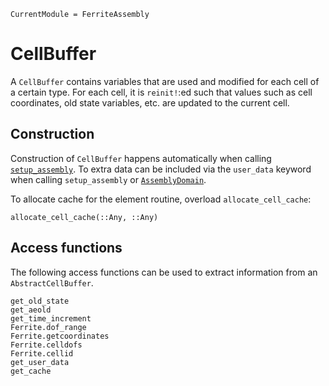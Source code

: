 ```@meta
CurrentModule = FerriteAssembly
```

# CellBuffer
A `CellBuffer` contains variables that are used and modified for each cell of a certain type.
For each cell, it is `reinit!`:ed such that values such as cell coordinates, old state variables, 
etc. are updated to the current cell. 

## Construction
Construction of `CellBuffer` happens automatically when calling
[`setup_assembly`](@ref). 
To extra data can be included via the `user_data` keyword when calling
`setup_assembly` or [`AssemblyDomain`](@ref).

To allocate cache for the element routine, overload `allocate_cell_cache`:
```@docs
allocate_cell_cache(::Any, ::Any)
```

## Access functions
The following access functions can be used to extract information from 
an `AbstractCellBuffer`.
```@docs
get_old_state
get_aeold
get_time_increment
Ferrite.dof_range
Ferrite.getcoordinates
Ferrite.celldofs
Ferrite.cellid
get_user_data
get_cache
```